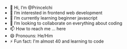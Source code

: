 - 👋 Hi, I’m @PrinceIchi
- 👀 I’m interested in frontend web development
- 🌱 I’m currently learning beginner javascript
- 💞️ I’m looking to collaborate on everything about coding
- 📫 How to reach me ... here
- 😄 Pronouns: He/Him
- ⚡ Fun fact: I'm almost 40 and learning to code

<!---
PrinceIchi/PrinceIchi is a ✨ special ✨ repository because its `README.md` (this file) appears on your GitHub profile.
You can click the Preview link to take a look at your changes.
--->
